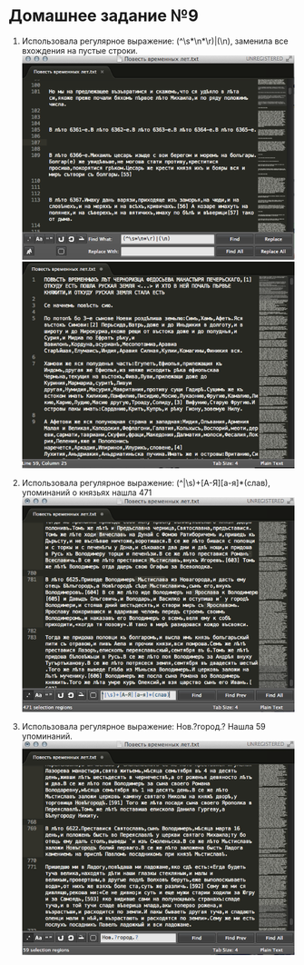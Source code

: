 # Домашнее задание №9

1) Использовала регулярное выражение: (^\s*\n*\r)|(\n), заменила все вхождения на пустые строки. 
![](https://github.com/Elenaakhrestina/hw9/blob/master/%D0%A1%D0%BD%D0%B8%D0%BC%D0%BE%D0%BA%20%D1%8D%D0%BA%D1%80%D0%B0%D0%BD%D0%B0%202018-06-01%20%D0%B2%2021.08.32.png)
![](https://github.com/Elenaakhrestina/hw9/blob/master/%D0%A1%D0%BD%D0%B8%D0%BC%D0%BE%D0%BA%20%D1%8D%D0%BA%D1%80%D0%B0%D0%BD%D0%B0%202018-06-01%20%D0%B2%2021.10.39.png)

2) Использовала регулярное выражение: (^|\s)+[А-Я][а-я]*(слав), упоминаний о князьях нашла 471
![](https://github.com/Elenaakhrestina/hw9/blob/master/%D0%A1%D0%BD%D0%B8%D0%BC%D0%BE%D0%BA%20%D1%8D%D0%BA%D1%80%D0%B0%D0%BD%D0%B0%202018-06-01%20%D0%B2%2021.30.07.png)

3) Использовала регулярное выражение: Нов.?город.? Нашла 59 упоминаний. 
![](https://github.com/Elenaakhrestina/hw9/blob/master/%D0%A1%D0%BD%D0%B8%D0%BC%D0%BE%D0%BA%20%D1%8D%D0%BA%D1%80%D0%B0%D0%BD%D0%B0%202018-06-01%20%D0%B2%2021.42.51.png)
